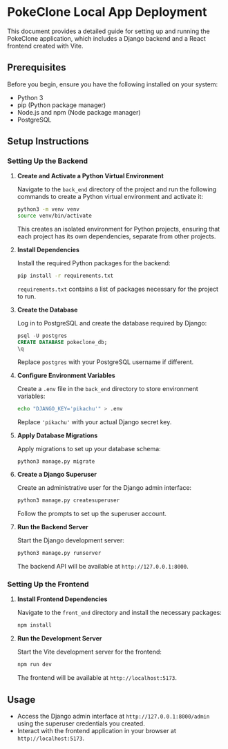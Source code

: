# PokeClone Local App Deployment

This document provides a detailed guide for setting up and running the PokeClone application, which includes a Django backend and a React frontend created with Vite.

## Prerequisites

Before you begin, ensure you have the following installed on your system:

- Python 3
- pip (Python package manager)
- Node.js and npm (Node package manager)
- PostgreSQL

## Setup Instructions

### Setting Up the Backend

1. **Create and Activate a Python Virtual Environment**

   Navigate to the `back_end` directory of the project and run the following commands to create a Python virtual environment and activate it:

   ```bash
   python3 -m venv venv
   source venv/bin/activate
   ```

   This creates an isolated environment for Python projects, ensuring that each project has its own dependencies, separate from other projects.

2. **Install Dependencies**

   Install the required Python packages for the backend:

   ```bash
   pip install -r requirements.txt
   ```

   `requirements.txt` contains a list of packages necessary for the project to run.

3. **Create the Database**

   Log in to PostgreSQL and create the database required by Django:

   ```sql
   psql -U postgres
   CREATE DATABASE pokeclone_db;
   \q
   ```

   Replace `postgres` with your PostgreSQL username if different.

4. **Configure Environment Variables**

   Create a `.env` file in the `back_end` directory to store environment variables:

   ```bash
   echo "DJANGO_KEY='pikachu'" > .env
   ```

   Replace `'pikachu'` with your actual Django secret key.

5. **Apply Database Migrations**

   Apply migrations to set up your database schema:

   ```bash
   python3 manage.py migrate
   ```

6. **Create a Django Superuser**

   Create an administrative user for the Django admin interface:

   ```bash
   python3 manage.py createsuperuser
   ```

   Follow the prompts to set up the superuser account.

7. **Run the Backend Server**

   Start the Django development server:

   ```bash
   python3 manage.py runserver
   ```

   The backend API will be available at `http://127.0.0.1:8000`.

### Setting Up the Frontend

1. **Install Frontend Dependencies**

   Navigate to the `front_end` directory and install the necessary packages:

   ```bash
   npm install
   ```

2. **Run the Development Server**

   Start the Vite development server for the frontend:

   ```bash
   npm run dev
   ```

   The frontend will be available at `http://localhost:5173`.

## Usage

- Access the Django admin interface at `http://127.0.0.1:8000/admin` using the superuser credentials you created.
- Interact with the frontend application in your browser at `http://localhost:5173`.
